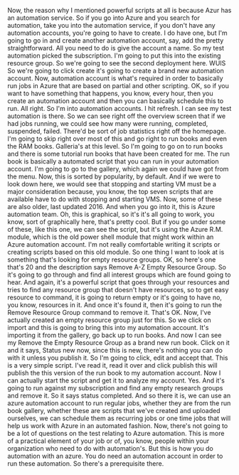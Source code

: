 Now, the reason why I mentioned powerful scripts at all is because Azur has an automation service.
So if you go into Azure and you search for automation, take you into the automation service, if you
don't have any automation accounts, you're going to have to create.
I do have one, but I'm going to go in and create another automation account, say, add the pretty
straightforward.
All you need to do is give the account a name.
So my test automation picked the subscription.
I'm going to put this into the existing resource group.
So we're going to see the second deployment here.
WUIS So we're going to click create it's going to create a brand new automation account.
Now, automation account is what's required in order to basically run jobs in Azure that are based on
partial and other scripting.
OK, so if you want to have something that happens, you know, every hour, then you create an automation
account and then you can basically schedule this to run.
All right.
So I'm into automation accounts.
I hit refresh.
I can see my test automation is there.
So we can see right off the overview screen that if we had jobs running, we could see how many were
running, completed, suspended, failed.
There'd be sort of job statistics right off the homepage.
I'm going to skip right over most of this and go right to run books and even the RAM books.
Galleria's at this level.
So I'm going to go on to run books and there is some tutorial run books that have been created for me.
The run book is basically a automated script that you can run in your automation account.
I'm going to go to the gallery, which again we could have got from the menu.
Now, this is sorted by popularity, by default.
And if we were to look down here, we would see that stopping and starting VM must be a major consideration
because, you know, the top seven scripts that are available have to do with stopping and starting
VMS.
Now, some of these are also older, last updated 2016.
And when you go into it, this is Azure automation team.
Oh, this is graphical, so it's it's all going to work, you know, sort of graphically here, that's
pretty cool.
But if you go under some of these, like this one, we can see the script, but it's using the Azure
R.M. module, which is the old power shell module that might work within an Azure automation account.
I'm not really comfortable writing it scripts or creating scripts based on this old module.
So one thing I want to look at is something that's looking for empty resource groups.
OK, so here's one that's 20 and the description says Remove A-Z Empty Resource Group.
So it's going to go through and find all interest groups which are found going to hear.
And again, it's a powerful script that goes through your resources and tries to find any resource group
that doesn't have resources, so to get easy resource to command, it is going to return empty or it's
going to have no, you know, resources in it.
And once it's found it, then it's going to run the Remove Resource Group command to remove it.
That's OK.
Now, I've actually created an empty resource group just for this.
So we click on import and this is going to bring this into my automation account.
It's importing it from the gallery, go back up to run books.
And now I can see my Remove the Empty Resource Group as a brand new run book.
Click on it and it says, Status new now, since this is new, there's nothing you can do with it unless
you publish it.
So I'm going to click, edit and accept that.
This is a very simple script.
I've read it, read it over and click publish this will publish the this version of the run book to
my automation account.
Now I can actually start the script and get it to analyze my account.
Yes.
And it's going to run against my subscription and find any empty research groups and remove it.
So it says status completed.
And so there it is, we can use an azure automation account to run regular jobs, whether they are from
the run book gallery, whether these are scripts that we've created and uploaded ourselves, we can
schedule them as recurring jobs or one time jobs that will help us work with Azure in an automated fashion.
Now, there's not going to be a lot of questions on the test relating to Azure automation.
This is more of a practical element of your job or of, you know, people within your organization who
need to do with automation's.
But this is how you do automation with an azure.
You do need an automation account in order to run these automation.
So there's a prerequisite there.
